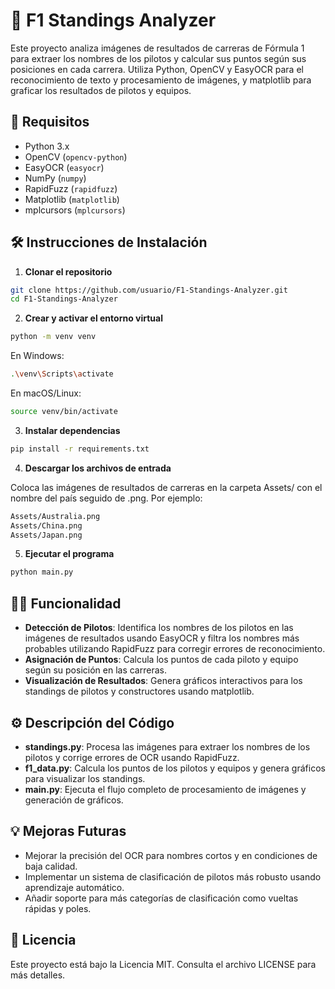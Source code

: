 # 🏁 F1 Standings Analyzer

Este proyecto analiza imágenes de resultados de carreras de Fórmula 1 para extraer los nombres de los pilotos y calcular sus puntos según sus posiciones en cada carrera. Utiliza Python, OpenCV y EasyOCR para el reconocimiento de texto y procesamiento de imágenes, y matplotlib para graficar los resultados de pilotos y equipos.

## 🚀 Requisitos

- Python 3.x
- OpenCV (`opencv-python`)
- EasyOCR (`easyocr`)
- NumPy (`numpy`)
- RapidFuzz (`rapidfuzz`)
- Matplotlib (`matplotlib`)
- mplcursors (`mplcursors`)

## 🛠️ Instrucciones de Instalación

1. **Clonar el repositorio**

```bash
git clone https://github.com/usuario/F1-Standings-Analyzer.git
cd F1-Standings-Analyzer
```

2. **Crear y activar el entorno virtual**

```bash
python -m venv venv
```

En Windows:
```bash
.\venv\Scripts\activate
```

En macOS/Linux:
```bash
source venv/bin/activate
```

3. **Instalar dependencias**

```bash
pip install -r requirements.txt
```

4. **Descargar los archivos de entrada**

Coloca las imágenes de resultados de carreras en la carpeta Assets/ con el nombre del país seguido de .png. Por ejemplo:

```bash
Assets/Australia.png
Assets/China.png
Assets/Japan.png
```

5. **Ejecutar el programa**
```bash
python main.py
```

## 🧑‍💻 Funcionalidad

- **Detección de Pilotos**: Identifica los nombres de los pilotos en las imágenes de resultados usando EasyOCR y filtra los nombres más probables utilizando RapidFuzz para corregir errores de reconocimiento.
- **Asignación de Puntos**: Calcula los puntos de cada piloto y equipo según su posición en las carreras.
- **Visualización de Resultados**: Genera gráficos interactivos para los standings de pilotos y constructores usando matplotlib.

## ⚙️ Descripción del Código

- **standings.py**: Procesa las imágenes para extraer los nombres de los pilotos y corrige errores de OCR usando RapidFuzz.
- **f1_data.py**: Calcula los puntos de los pilotos y equipos y genera gráficos para visualizar los standings.
- **main.py**: Ejecuta el flujo completo de procesamiento de imágenes y generación de gráficos.

## 💡 Mejoras Futuras

- Mejorar la precisión del OCR para nombres cortos y en condiciones de baja calidad.
- Implementar un sistema de clasificación de pilotos más robusto usando aprendizaje automático.
- Añadir soporte para más categorías de clasificación como vueltas rápidas y poles.

## 📝 Licencia

Este proyecto está bajo la Licencia MIT. Consulta el archivo LICENSE para más detalles.
